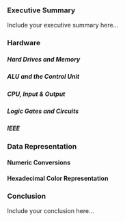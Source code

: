 ### Executive Summary 
Include your executive summary here...

### Hardware
##### Hard Drives and Memory
##### ALU and the Control Unit
##### CPU, Input & Output
##### Logic Gates and Circuits
##### IEEE

### Data Representation
#### Numeric Conversions
#### Hexadecimal Color Representation

### Conclusion
Include your conclusion here...

